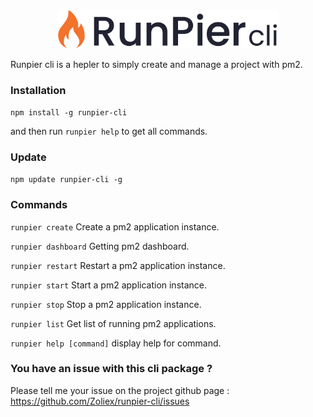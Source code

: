 <div align="center">
	<img src="./assets/runpier-cli-logo.png" width="70%"/>
	<br />
</div>

Runpier cli is a hepler to simply create and manage a project with pm2.

### Installation

`npm install -g runpier-cli` 

and then run `runpier help` to get all commands.

### Update

`npm update runpier-cli -g`

### Commands

`runpier create` Create a pm2 application instance.

`runpier dashboard` Getting pm2 dashboard.

`runpier restart` Restart a pm2 application instance.

`runpier start` Start a pm2 application instance.

`runpier stop` Stop a pm2 application instance.

`runpier list` Get list of running pm2 applications.

`runpier help [command]`  display help for command.


### You have an issue with this cli package ?
Please tell me your issue on the project github page :
https://github.com/Zoliex/runpier-cli/issues
